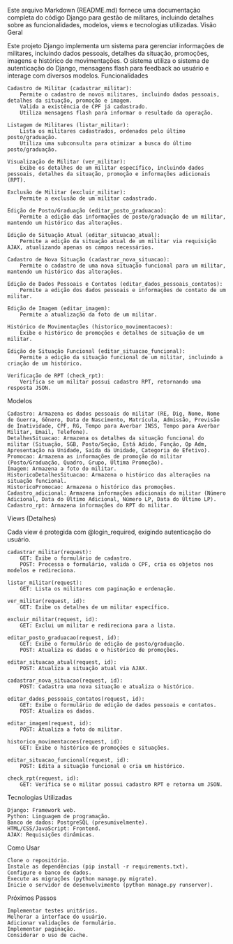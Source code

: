Este arquivo Markdown (README.md) fornece uma documentação completa do código Django para gestão de militares, incluindo detalhes sobre as funcionalidades, modelos, views e tecnologias utilizadas.
Visão Geral

Este projeto Django implementa um sistema para gerenciar informações de militares, incluindo dados pessoais, detalhes da situação, promoções, imagens e histórico de movimentações. O sistema utiliza o sistema de autenticação do Django, mensagens flash para feedback ao usuário e interage com diversos modelos.
Funcionalidades

    Cadastro de Militar (cadastrar_militar):
        Permite o cadastro de novos militares, incluindo dados pessoais, detalhes da situação, promoção e imagem.
        Valida a existência de CPF já cadastrado.
        Utiliza mensagens flash para informar o resultado da operação.

    Listagem de Militares (listar_militar):
        Lista os militares cadastrados, ordenados pelo último posto/graduação.
        Utiliza uma subconsulta para otimizar a busca do último posto/graduação.

    Visualização de Militar (ver_militar):
        Exibe os detalhes de um militar específico, incluindo dados pessoais, detalhes da situação, promoção e informações adicionais (RPT).

    Exclusão de Militar (excluir_militar):
        Permite a exclusão de um militar cadastrado.

    Edição de Posto/Graduação (editar_posto_graduacao):
        Permite a edição das informações de posto/graduação de um militar, mantendo um histórico das alterações.

    Edição de Situação Atual (editar_situacao_atual):
        Permite a edição da situação atual de um militar via requisição AJAX, atualizando apenas os campos necessários.

    Cadastro de Nova Situação (cadastrar_nova_situacao):
        Permite o cadastro de uma nova situação funcional para um militar, mantendo um histórico das alterações.

    Edição de Dados Pessoais e Contatos (editar_dados_pessoais_contatos):
        Permite a edição dos dados pessoais e informações de contato de um militar.

    Edição de Imagem (editar_imagem):
        Permite a atualização da foto de um militar.

    Histórico de Movimentações (historico_movimentacoes):
        Exibe o histórico de promoções e detalhes de situação de um militar.

    Edição de Situação Funcional (editar_situacao_funcional):
        Permite a edição da situação funcional de um militar, incluindo a criação de um histórico.

    Verificação de RPT (check_rpt):
        Verifica se um militar possui cadastro RPT, retornando uma resposta JSON.

Modelos

    Cadastro: Armazena os dados pessoais do militar (RE, Dig, Nome, Nome de Guerra, Gênero, Data de Nascimento, Matrícula, Admissão, Previsão de Inatividade, CPF, RG, Tempo para Averbar INSS, Tempo para Averbar Militar, Email, Telefone).
    DetalhesSituacao: Armazena os detalhes da situação funcional do militar (Situação, SGB, Posto/Seção, Está Adido, Função, Op Adm, Apresentação na Unidade, Saída da Unidade, Categoria de Efetivo).
    Promocao: Armazena as informações de promoção do militar (Posto/Graduação, Quadro, Grupo, Última Promoção).
    Imagem: Armazena a foto do militar.
    HistoricoDetalhesSituacao: Armazena o histórico das alterações na situação funcional.
    HistoricoPromocao: Armazena o histórico das promoções.
    Cadastro_adicional: Armazena informações adicionais do militar (Número Adicional, Data do Último Adicional, Número LP, Data do Último LP).
    Cadastro_rpt: Armazena informações do RPT do militar.

Views (Detalhes)

Cada view é protegida com @login_required, exigindo autenticação do usuário.

    cadastrar_militar(request):
        GET: Exibe o formulário de cadastro.
        POST: Processa o formulário, valida o CPF, cria os objetos nos modelos e redireciona.

    listar_militar(request):
        GET: Lista os militares com paginação e ordenação.

    ver_militar(request, id):
        GET: Exibe os detalhes de um militar específico.

    excluir_militar(request, id):
        GET: Exclui um militar e redireciona para a lista.

    editar_posto_graduacao(request, id):
        GET: Exibe o formulário de edição de posto/graduação.
        POST: Atualiza os dados e o histórico de promoções.

    editar_situacao_atual(request, id):
        POST: Atualiza a situação atual via AJAX.

    cadastrar_nova_situacao(request, id):
        POST: Cadastra uma nova situação e atualiza o histórico.

    editar_dados_pessoais_contatos(request, id):
        GET: Exibe o formulário de edição de dados pessoais e contatos.
        POST: Atualiza os dados.

    editar_imagem(request, id):
        POST: Atualiza a foto do militar.

    historico_movimentacoes(request, id):
        GET: Exibe o histórico de promoções e situações.

    editar_situacao_funcional(request, id):
        POST: Edita a situação funcional e cria um histórico.

    check_rpt(request, id):
        GET: Verifica se o militar possui cadastro RPT e retorna um JSON.

Tecnologias Utilizadas

    Django: Framework web.
    Python: Linguagem de programação.
    Banco de dados: PostgreSQL (presumivelmente).
    HTML/CSS/JavaScript: Frontend.
    AJAX: Requisições dinâmicas.

Como Usar

    Clone o repositório.
    Instale as dependências (pip install -r requirements.txt).
    Configure o banco de dados.
    Execute as migrações (python manage.py migrate).
    Inicie o servidor de desenvolvimento (python manage.py runserver).

Próximos Passos

    Implementar testes unitários.
    Melhorar a interface do usuário.
    Adicionar validações de formulário.
    Implementar paginação.
    Considerar o uso de cache.